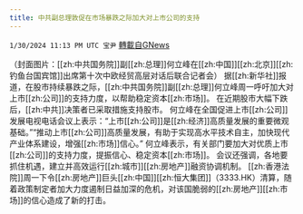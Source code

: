 ```yaml
---
title: 中共副总理敦促在市场暴跌之际加大对上市公司的支持
---
```

`1/30/2024 11:13 PM UTC 宝尹` [轉載自GNews](https://gnews.org/articles/2267676)

（封面图片：[[zh:中共国务院]]副[[zh:总理]]何立峰在[[zh:中国]][[zh:北京]][[zh:钓鱼台国宾馆]]出席第十次中欧经贸高层对话后联合记者会）
 据[[zh:新华社]]报道，在股市持续暴跌之际，[[zh:中共国务院]]副[[zh:总理]]何立峰周一呼吁加大对上市[[zh:公司]]的支持力度，以帮助稳定资本[[zh:市场]]。
在近期股市大幅下跌后，[[zh:中共]]决策者已采取措施支持股市。
何立峰在全国促进上市[[zh:公司]]发展电视电话会议上表示：“上市[[zh:公司]]是[[zh:经济]]高质量发展的重要微观基础。”“推动上市[[zh:公司]]高质量发展，有助于实现高水平技术自主，加快现代产业体系建设，增强[[zh:市场]]信心。”
何立峰表示，有关部门要加大对优质上市[[zh:公司]]的支持力度，提振信心、稳定资本[[zh:市场]]。
会议还强调，各地要抓住机遇，建立并高效运行[[zh:城市]][[zh:房地产]]融资协调机制。
[[zh:香港法院]]周一下令[[zh:房地产]]巨头[[zh:中国]][[zh:恒大集团]]（3333.HK）清算，随着政策制定者加大力度遏制日益加深的危机，对该国脆弱的[[zh:房地产]][[zh:市场]]的信心造成了新的打击。

